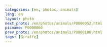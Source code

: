 ```yaml
---
categories: [en, photos, animals]
lang: en
layout: photo
next_photo: /en/photos/animals/P0000052.html
picname: P0000060
prev_photo: /en/photos/animals/P0000100.html
tags: [Giraffe]
---
```


